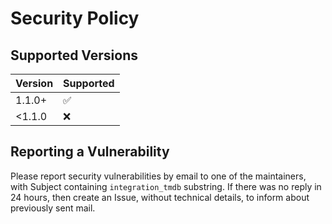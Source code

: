 <!--
  - SPDX-FileCopyrightText: 2020 Nextcloud GmbH and Nextcloud contributors
  - SPDX-License-Identifier: CC0-1.0
-->
# Security Policy

## Supported Versions


| Version | Supported          |
|---------|--------------------|
| 1.1.0+  | :white_check_mark: |
| <1.1.0  | :x:                |


## Reporting a Vulnerability

Please report security vulnerabilities by email to one of the maintainers, with Subject containing `integration_tmdb` substring.
If there was no reply in 24 hours, then create an Issue, without technical details, to inform about previously sent mail.
